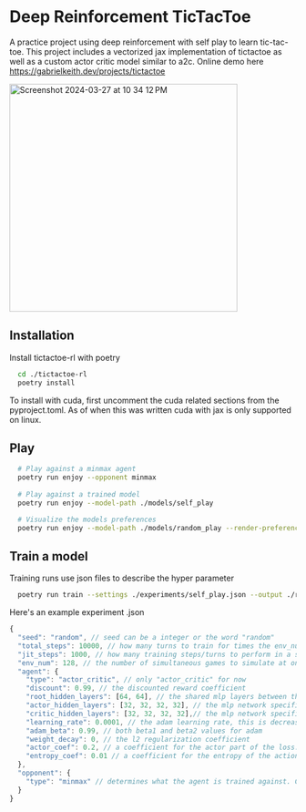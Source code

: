 
# Deep Reinforcement TicTacToe

A practice project using deep reinforcement with self play to learn tic-tac-toe.
This project includes a vectorized jax implementation of tictactoe as well as a custom actor critic model similar to a2c.
Online demo here https://gabrielkeith.dev/projects/tictactoe

<img width="400" alt="Screenshot 2024-03-27 at 10 34 12 PM" src="https://github.com/gabe00122/tictactoe-rl/assets/4421994/4ba40616-354b-4f5c-8df6-8948de3c4b6f">


## Installation

Install tictactoe-rl with poetry

```bash
  cd ./tictactoe-rl
  poetry install
```

To install with cuda, first uncomment the cuda related sections from the pyproject.toml. As of when this was written cuda with jax is only supported on linux.

## Play

```bash
  # Play against a minmax agent
  poetry run enjoy --opponent minmax
  
  # Play against a trained model
  poetry run enjoy --model-path ./models/self_play

  # Visualize the models preferences
  poetry run enjoy --model-path ./models/random_play --render-preferences 
```

## Train a model
Training runs use json files to describe the hyper parameter

```bash
  poetry run train --settings ./experiments/self_play.json --output ./runs/model_directory
```

Here's an example experiment .json
```javascript
{
  "seed": "random", // seed can be a integer or the word "random"
  "total_steps": 10000, // how many turns to train for times the env_num
  "jit_steps": 1000, // how many training steps/turns to perform in a single jax operation
  "env_num": 128, // the number of simultaneous games to simulate at once. This also constitutes a batch of data during training.
  "agent": {
    "type": "actor_critic", // only "actor_critic" for now
    "discount": 0.99, // the discounted reward coefficient 
    "root_hidden_layers": [64, 64], // the shared mlp layers between the actor and the critic. More numbers represent depth and the magnitude represents width.
    "actor_hidden_layers": [32, 32, 32, 32], // the mlp network specific to the actor
    "critic_hidden_layers": [32, 32, 32, 32],// the mlp network specific to the critic
    "learning_rate": 0.0001, // the adam learning rate, this is decreased to zero as training pregresses
    "adam_beta": 0.99, // both beta1 and beta2 values for adam
    "weight_decay": 0, // the l2 regularization coefficient 
    "actor_coef": 0.2, // a coefficient for the actor part of the loss. The ciric coefficient is always assumed to be 1.0
    "entropy_coef": 0.01 // a coefficient for the entropy of the action distribution if its added to the loss
  },
  "opponent": {
    "type": "minmax" // determines what the agent is trained against. Can be "minmax", "random" or "self-play".
  }
}
```
